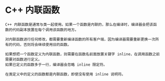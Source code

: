 # C++ 内联函数 #

	C++ 内联函数是通常与类一起使用。如果一个函数是内联的，那么在编译时，编译器会把该函数的代码副本放置在每个调用该函数的地方。

	对内联函数进行任何修改，都需要重新编译函数的所有客户端，因为编译器需要重新更换一次所有的代码，否则将会继续使用旧的函数。

	如果想把一个函数定义为内联函数，则需要在函数名前面放置关键字 inline，在调用函数之前需要对函数进行定义。
	如果已定义的函数多于一行，编译器会忽略 inline 限定符。

	在类定义中的定义的函数都是内联函数，即使没有使用 inline 说明符。

